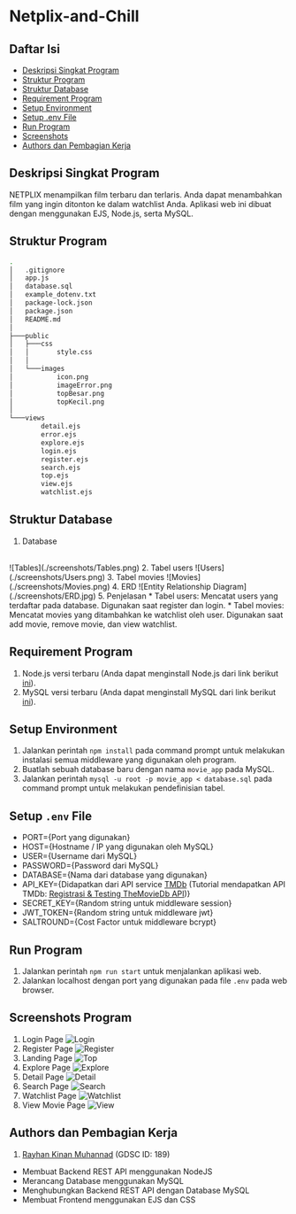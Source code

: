 # Netplix-and-Chill

## Daftar Isi
* [Deskripsi Singkat Program](#deskripsi-singkat-program)
* [Struktur Program](#struktur-program)
* [Struktur Database](#struktur-database)
* [Requirement Program](#requirement-program)
* [Setup Environment](#setup-environment)
* [Setup .env File](#setup-env-file)
* [Run Program](#run-program)
* [Screenshots](#screenshots-program)
* [Authors dan Pembagian Kerja](#authors-dan-pembagian-kerja)

## Deskripsi Singkat Program
NETPLIX menampilkan film terbaru dan terlaris.
Anda dapat menambahkan film yang ingin ditonton ke dalam watchlist Anda.
Aplikasi web ini dibuat dengan menggunakan EJS, Node.js, serta MySQL.

## Struktur Program
```bash
.
│   .gitignore
│   app.js
│   database.sql
│   example_dotenv.txt
│   package-lock.json
│   package.json
│   README.md
│              
├───public
│   ├───css
│   │       style.css
│   │       
│   └───images
│           icon.png
│           imageError.png
│           topBesar.png
│           topKecil.png
│           
└───views
        detail.ejs
        error.ejs
        explore.ejs
        login.ejs
        register.ejs
        search.ejs
        top.ejs
        view.ejs
        watchlist.ejs
```

## Struktur Database
1. Database
<br/>
![Tables](./screenshots/Tables.png)
2. Tabel users
![Users](./screenshots/Users.png)
3. Tabel movies
![Movies](./screenshots/Movies.png)
4. ERD
![Entity Relationship Diagram](./screenshots/ERD.jpg)
5. Penjelasan
* Tabel users: Mencatat users yang terdaftar pada database. Digunakan saat register dan login.
* Tabel movies: Mencatat movies yang ditambahkan ke watchlist oleh user. Digunakan saat add movie, remove movie, dan view watchlist.

## Requirement Program
1. Node.js versi terbaru (Anda dapat menginstall Node.js dari link berikut [ini](https://nodejs.org/en/)).
2. MySQL versi terbaru (Anda dapat menginstall MySQL dari link berikut [ini](https://dev.mysql.com/downloads/windows/installer/)).

## Setup Environment
1. Jalankan perintah `npm install` pada command prompt untuk melakukan instalasi semua middleware yang digunakan oleh program.
2. Buatlah sebuah database baru dengan nama `movie_app` pada MySQL.
3. Jalankan perintah `mysql -u root -p movie_app < database.sql` pada command prompt untuk melakukan pendefinisian tabel.

## Setup `.env` File
* PORT={Port yang digunakan}
* HOST={Hostname / IP yang digunakan oleh MySQL}
* USER={Username dari MySQL}
* PASSWORD={Password dari MySQL}
* DATABASE={Nama dari database yang digunakan}
* API_KEY={Didapatkan dari API service [TMDb](https://www.themoviedb.org/) (Tutorial mendapatkan API TMDb: [Registrasi & Testing TheMovieDb API](https://www.dicoding.com/blog/registrasi-testing-themoviedb-api/))}
* SECRET_KEY={Random string untuk middleware session}
* JWT_TOKEN={Random string untuk middleware jwt}
* SALTROUND={Cost Factor untuk middleware bcrypt}

## Run Program
1. Jalankan perintah `npm run start` untuk menjalankan aplikasi web.
2. Jalankan localhost dengan port yang digunakan pada file `.env` pada web browser.

## Screenshots Program
1. Login Page
![Login](./screenshots/Login.png)
2. Register Page
![Register](./screenshots/Register.png)
3. Landing Page
![Top](./screenshots/Top.png)
4. Explore Page
![Explore](./screenshots/Explore.png)
5. Detail Page
![Detail](./screenshots/Detail.png)
6. Search Page
![Search](./screenshots/Search.png)
7. Watchlist Page
![Watchlist](./screenshots/Watchlist.png)
8. View Movie Page
![View](./screenshots/View.png)

## Authors dan Pembagian Kerja
1. [Rayhan Kinan Muhannad](https://github.com/rayhankinan) (GDSC ID: 189)
* Membuat Backend REST API menggunakan NodeJS
* Merancang Database menggunakan MySQL
* Menghubungkan Backend REST API dengan Database MySQL
* Membuat Frontend menggunakan EJS dan CSS